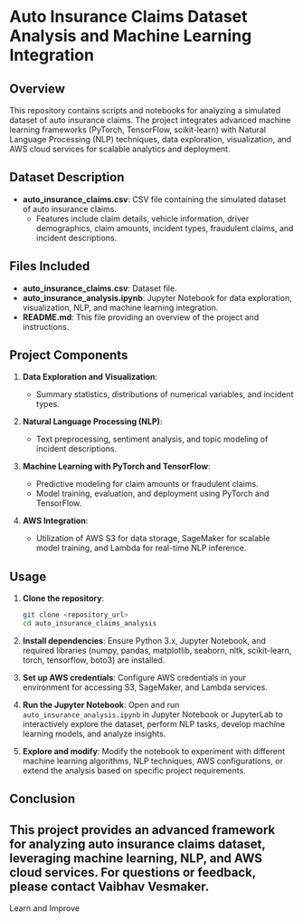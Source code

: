 

# Auto Insurance Claims Dataset Analysis and Machine Learning Integration

## Overview
This repository contains scripts and notebooks for analyzing a simulated dataset of auto insurance claims. The project integrates advanced machine learning frameworks (PyTorch, TensorFlow, scikit-learn) with Natural Language Processing (NLP) techniques, data exploration, visualization, and AWS cloud services for scalable analytics and deployment.

## Dataset Description
- **auto_insurance_claims.csv**: CSV file containing the simulated dataset of auto insurance claims.
  - Features include claim details, vehicle information, driver demographics, claim amounts, incident types, fraudulent claims, and incident descriptions.

## Files Included
- **auto_insurance_claims.csv**: Dataset file.
- **auto_insurance_analysis.ipynb**: Jupyter Notebook for data exploration, visualization, NLP, and machine learning integration.
- **README.md**: This file providing an overview of the project and instructions.

## Project Components
1. **Data Exploration and Visualization**:
   - Summary statistics, distributions of numerical variables, and incident types.
   
2. **Natural Language Processing (NLP)**:
   - Text preprocessing, sentiment analysis, and topic modeling of incident descriptions.
   
3. **Machine Learning with PyTorch and TensorFlow**:
   - Predictive modeling for claim amounts or fraudulent claims.
   - Model training, evaluation, and deployment using PyTorch and TensorFlow.

4. **AWS Integration**:
   - Utilization of AWS S3 for data storage, SageMaker for scalable model training, and Lambda for real-time NLP inference.

## Usage
1. **Clone the repository**:
   ```bash
   git clone <repository_url>
   cd auto_insurance_claims_analysis
   ```

2. **Install dependencies**:
   Ensure Python 3.x, Jupyter Notebook, and required libraries (numpy, pandas, matplotlib, seaborn, nltk, scikit-learn, torch, tensorflow, boto3) are installed.

3. **Set up AWS credentials**:
   Configure AWS credentials in your environment for accessing S3, SageMaker, and Lambda services.

4. **Run the Jupyter Notebook**:
   Open and run `auto_insurance_analysis.ipynb` in Jupyter Notebook or JupyterLab to interactively explore the dataset, perform NLP tasks, develop machine learning models, and analyze insights.

5. **Explore and modify**:
   Modify the notebook to experiment with different machine learning algorithms, NLP techniques, AWS configurations, or extend the analysis based on specific project requirements.

## Conclusion
This project provides an advanced framework for analyzing auto insurance claims dataset, leveraging machine learning, NLP, and AWS cloud services. For questions or feedback, please contact Vaibhav Vesmaker.
---

Learn and Improve
